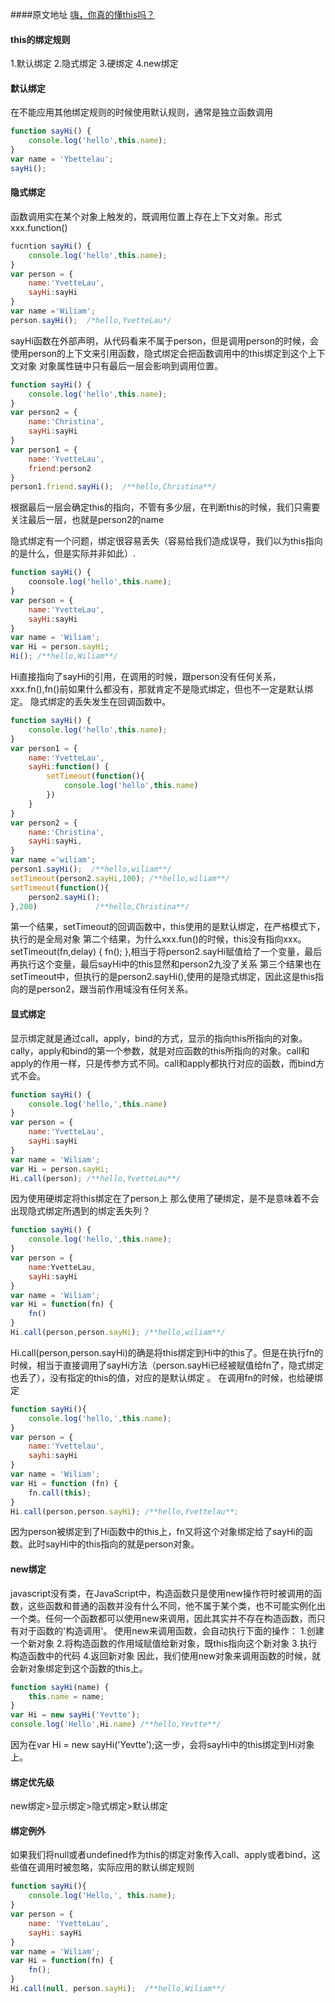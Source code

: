 ####原文地址
[嗨，你真的懂this吗？](https://juejin.im/post/5c96d0c751882511c832ff7b)

#### this的绑定规则
1.默认绑定
2.隐式绑定
3.硬绑定
4.new绑定

#### 默认绑定
在不能应用其他绑定规则的时候使用默认规则，通常是独立函数调用
```js
function sayHi() {
    console.log('hello',this.name);
}
var name = 'Ybettelau';
sayHi();
```

#### 隐式绑定
函数调用实在某个对象上触发的，既调用位置上存在上下文对象。形式xxx.function()
```js
fucntion sayHi() {
    console.log('hello',this.name);
}
var person = {
    name:'YvetteLau',
    sayHi:sayHi
}
var name ='Wiliam';
person.sayHi();  /*hello,YvetteLau*/
```
sayHi函数在外部声明，从代码看来不属于person，但是调用person的时候，会使用person的上下文来引用函数，隐式绑定会把函数调用中的this绑定到这个上下文对象
对象属性链中只有最后一层会影响到调用位置。

```js
function sayHi() {
    console.log('hello',this.name);
}
var person2 = {
    name:'Christina',
    sayHi:sayHi
}
var person1 = {
    name:'YvetteLau',
    friend:person2
}
person1.friend.sayHi();  /**hello,Christina**/
```
根据最后一层会确定this的指向，不管有多少层，在判断this的时候，我们只需要关注最后一层，也就是person2的name

隐式绑定有一个问题，绑定很容易丢失（容易给我们造成误导，我们以为this指向的是什么，但是实际并非如此）.

```js
function sayHi() {
    coonsole.log('hello',this.name);
}
var person = {
    name:'YvetteLau',
    sayHi:sayHi
}
var name = 'Wiliam';
var Hi = person.sayHi;
Hi(); /**hello,Wiliam**/
```
Hi直接指向了sayHi的引用，在调用的时候，跟person没有任何关系，xxx.fn(),fn()前如果什么都没有，那就肯定不是隐式绑定，但也不一定是默认绑定。
隐式绑定的丢失发生在回调函数中。
```js
function sayHi() {
    console.log('hello',this.name);
}
var person1 = {
    name:'YvetteLau',
    sayHi:function() {
        setTimeout(function(){
            console.log('hello',this.name)
        })
    }
}
var person2 = {
    name:'Christina',
    sayHi:sayHi,
}
var name ='wiliam';
person1.sayHi();  /**hello,wiliam**/
setTimeout(person2.sayHi,100); /**hello,wiliam**/
setTimeout(function(){
    person2.sayHi();
},200)             /**hello,Christina**/
```
第一个结果，setTimeout的回调函数中，this使用的是默认绑定，在严格模式下，执行的是全局对象
第二个结果，为什么xxx.fun()的时候，this没有指向xxx。
setTimeout(fn,delay) {
    fn();
},相当于将person2.sayHi赋值给了一个变量，最后再执行这个变量，最后sayHi中的this显然和person2九没了关系
第三个结果也在setTimeout中，但执行的是person2.sayHi(),使用的是隐式绑定，因此这是this指向的是person2，跟当前作用域没有任何关系。

#### 显式绑定
显示绑定就是通过call，apply，bind的方式，显示的指向this所指向的对象。
cally，apply和bind的第一个参数，就是对应函数的this所指向的对象。call和apply的作用一样，只是传参方式不同。call和apply都执行对应的函数，而bind方式不会。

```js
function sayHi() {
    console.log('hello,',this.name)
}
var person = {
    name:'YvetteLau',
    sayHi:sayHi
}
var name = 'Wiliam';
var Hi = person.sayHi;
Hi.call(person); /**hello,YvetteLau**/
```
因为使用硬绑定将this绑定在了person上
那么使用了硬绑定，是不是意味着不会出现隐式绑定所遇到的绑定丢失列？

```js
function sayHi() {
    console.log('hello,',this.name);
}
var person = {
    name:YvetteLau,
    sayHi:sayHi
}
var name = 'Wiliam';
var Hi = function(fn) {
    fn()
}
Hi.call(person,person.sayHi); /**hello,wiliam**/
```
Hi.call(person,person.sayHi)的确是将this绑定到Hi中的this了。但是在执行fn的时候，相当于直接调用了sayHi方法（person.sayHi已经被赋值给fn了，隐式绑定也丢了），没有指定的this的值，对应的是默认绑定
。
在调用fn的时候，也给硬绑定
```js
function sayHi(){
    console.log('hello,',this.name);
}
var person = {
    name:'Yvettelau',
    sayhi:sayHi
}
var name = 'Wiliam';
var Hi = function (fn) {
    fn.call(this);
}
Hi.call(person,person.sayHi); /**hello,Yvettelau**;
```
因为person被绑定到了Hi函数中的this上，fn又将这个对象绑定给了sayHi的函数。此时sayHi中的this指向的就是person对象。

#### new绑定
javascript没有类，在JavaScript中，构造函数只是使用new操作符时被调用的函数，这些函数和普通的函数并没有什么不同，他不属于某个类，也不可能实例化出一个类。任何一个函数都可以使用new来调用，因此其实并不存在构造函数，而只有对于函数的'构造调用'。
    使用new来调用函数，会自动执行下面的操作：
1.创建一个新对象
2.将构造函数的作用域赋值给新对象，既this指向这个新对象
3.执行构造函数中的代码
4.返回新对象
因此，我们使用new对象来调用函数的时候，就会新对象绑定到这个函数的this上。
```js
function sayHi(name) {
    this.name = name;
}
var Hi = new sayHi('Yevtte');
console.log('Hello',Hi.name) /**hello,Yevtte**/
```
因为在var Hi = new sayHi('Yevtte');这一步，会将sayHi中的this绑定到Hi对象上。

#### 绑定优先级
new绑定>显示绑定>隐式绑定>默认绑定

#### 绑定例外
如果我们将null或者undefined作为this的绑定对象传入call、apply或者bind，这些值在调用时被忽略，实际应用的默认绑定规则
```js
function sayHi(){
    console.log('Hello,', this.name);
}
var person = {
    name: 'YvetteLau',
    sayHi: sayHi
}
var name = 'Wiliam';
var Hi = function(fn) {
    fn();
}
Hi.call(null, person.sayHi);  /**hello,Wiliam**/
```





